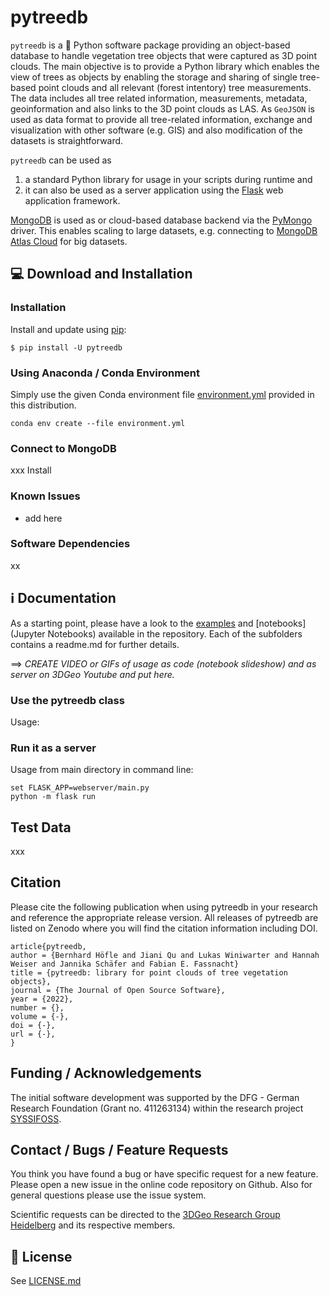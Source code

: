 # pytreedb

`pytreedb` is a 🐍 Python software package providing an object-based database to handle vegetation tree objects that were captured as 3D point clouds. The main objective is to provide a Python library which enables the view of trees as objects by enabling the storage and sharing of single tree-based point clouds and all relevant (forest intentory) tree measurements. The data includes all tree related information, measurements, metadata, geoinformation and also links to the 3D point clouds as LAS. As `GeoJSON` is used as data format to provide all tree-related information, exchange and visualization with other software (e.g. GIS) and also modification of the datasets is straightforward.

`pytreedb` can be used as 
1. a standard Python library for usage in your scripts during runtime and 
2. it can also be used as a server application using the [Flask](https://pypi.org/project/Flask/) web application framework. 

[MongoDB](https://www.mongodb.com/) is used as  or cloud-based database backend via the [PyMongo](https://pypi.org/project/pymongo/) driver. This enables scaling to large datasets, e.g. connecting to [MongoDB Atlas Cloud](https://www.mongodb.com/cloud/atlas) for big datasets.

## 💻 Download and Installation

### Installation
Install and update using [pip](https://pypi.org/):

`$ pip install -U pytreedb`

### Using Anaconda / Conda Environment
Simply use the given Conda environment file [environment.yml](environment.yml) provided in this distribution.

```
conda env create --file environment.yml
```

### Connect to MongoDB
xxx
Install 

### Known Issues
- add here

### Software Dependencies

xx


## ℹ Documentation

As a starting point, please have a look to the [examples](examples) and [notebooks](Jupyter Notebooks) available in the repository. Each of the subfolders contains a readme.md for further details.

==> _CREATE VIDEO or GIFs of usage as code (notebook slideshow) and as server on 3DGeo Youtube and put here._

### Use the pytreedb class
Usage: 


### Run it as a server
Usage from main directory in command line:
```
set FLASK_APP=webserver/main.py
python -m flask run
```



## Test Data
xxx

## Citation
Please cite the following publication when using pytreedb in your research and reference the appropriate release version. All releases of pytreedb are listed on Zenodo where you will find the citation information including DOI.

```
article{pytreedb,
author = {Bernhard Höfle and Jiani Qu and Lukas Winiwarter and Hannah Weiser and Jannika Schäfer and Fabian E. Fassnacht}
title = {pytreedb: library for point clouds of tree vegetation objects},
journal = {The Journal of Open Source Software},
year = {2022},
number = {},
volume = {-},
doi = {-},
url = {-},
} 
 ```
## Funding / Acknowledgements
The initial software development was supported by the DFG - German Research Foundation (Grant no. 411263134) within the research project [SYSSIFOSS](https://uni-heidelberg.de/syssifoss).

## Contact / Bugs / Feature Requests

You think you have found a bug or have specific request for a new feature. Please open a new issue in the online code repository on Github. Also for general questions please use the issue system. 

Scientific requests can be directed to the [3DGeo Research Group Heidelberg](https://uni-heidelberg.de/3dgeo) and its respective members.

## 📜 License

See [LICENSE.md](LICENSE.md)
